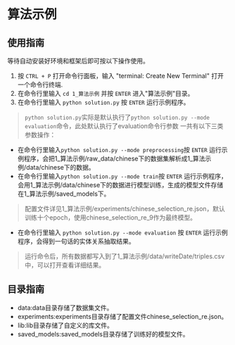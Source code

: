 # 算法示例

## 使用指南

等待自动安装好环境和框架后即可按以下操作使用。
1. 按 `CTRL + P` 打开命令行面板，输入 "terminal: Create New Terminal" 打开一个命令行终端.
2. 在命令行里输入 `cd 1_算法示例` 并按 `ENTER` 进入"算法示例"目录。
3. 在命令行里输入 `python solution.py` 按 `ENTER` 运行示例程序。
> `python solution.py`实际是默认执行了`python solution.py --mode evaluation`命令，此处默认执行了evaluation命令行参数
一共有以下三类参数操作：
- 在命令行里输入`python solution.py --mode preprocessing`按 `ENTER` 运行示例程序，会把1_算法示例/raw_data/chinese下的数据集解析成1_算法示例/data/chinese下的数据。
- 在命令行里输入`python solution.py --mode train`按 `ENTER` 运行示例程序，会用1_算法示例/data/chinese下的数据进行模型训练，生成的模型文件存储在1_算法示例/saved_models下。
> 配置文件详见1_算法示例/experiments/chinese_selection_re.json，默认训练十个epoch，使用chinese_selection_re_9作为最终模型。
- 在命令行里输入 `python solution.py --mode evaluation` 按 `ENTER` 运行示例程序，会得到一句话的实体关系抽取结果。
> 运行命令后，所有数据都写入到了1_算法示例/data/writeDate/triples.csv中，可以打开查看详细结果。


## 目录指南

- data:data目录存储了数据集文件。
- experiments:experiments目录存储了配置文件chinese_selection_re.json。
- lib:lib目录存储了自定义的库文件。
- saved_models:saved_models目录存储了训练好的模型文件。
